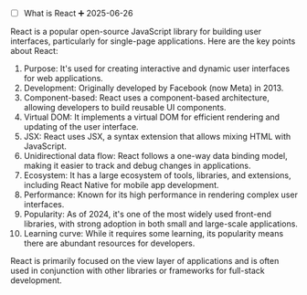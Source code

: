 - [ ] What is React ➕ 2025-06-26 

React is a popular open-source JavaScript library for building user interfaces, particularly for single-page applications. Here are the key points about React:

1. Purpose: It's used for creating interactive and dynamic user interfaces for web applications.
2. Development: Originally developed by Facebook (now Meta) in 2013.
3. Component-based: React uses a component-based architecture, allowing developers to build reusable UI components.
4. Virtual DOM: It implements a virtual DOM for efficient rendering and updating of the user interface.
5. JSX: React uses JSX, a syntax extension that allows mixing HTML with JavaScript.
6. Unidirectional data flow: React follows a one-way data binding model, making it easier to track and debug changes in applications.
7. Ecosystem: It has a large ecosystem of tools, libraries, and extensions, including React Native for mobile app development.
8. Performance: Known for its high performance in rendering complex user interfaces.
9. Popularity: As of 2024, it's one of the most widely used front-end libraries, with strong adoption in both small and large-scale applications.
10. Learning curve: While it requires some learning, its popularity means there are abundant resources for developers.

React is primarily focused on the view layer of applications and is often used in conjunction with other libraries or frameworks for full-stack development.